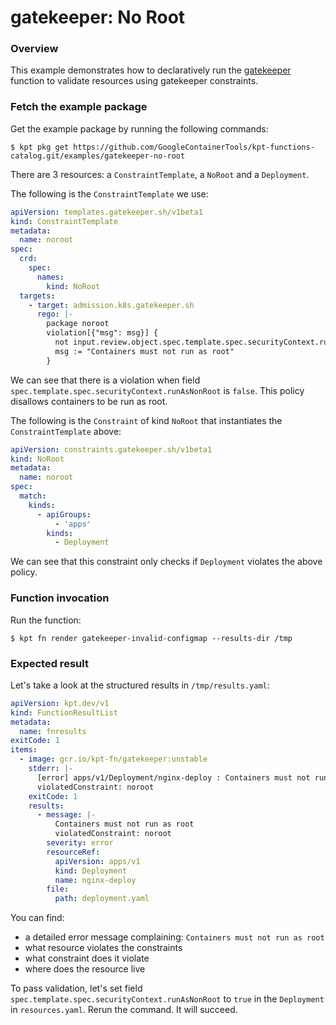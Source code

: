 # gatekeeper: No Root

### Overview

This example demonstrates how to declaratively run the [gatekeeper]
function to validate resources using gatekeeper constraints.

### Fetch the example package

Get the example package by running the following commands:

```shell
$ kpt pkg get https://github.com/GoogleContainerTools/kpt-functions-catalog.git/examples/gatekeeper-no-root
```

There are 3 resources: a `ConstraintTemplate`, a `NoRoot` and a `Deployment`.

The following is the `ConstraintTemplate` we use:

```yaml
apiVersion: templates.gatekeeper.sh/v1beta1
kind: ConstraintTemplate
metadata:
  name: noroot
spec:
  crd:
    spec:
      names:
        kind: NoRoot
  targets:
    - target: admission.k8s.gatekeeper.sh
      rego: |-
        package noroot
        violation[{"msg": msg}] {
          not input.review.object.spec.template.spec.securityContext.runAsNonRoot
          msg := "Containers must not run as root"
        }
```

We can see that there is a violation when
field `spec.template.spec.securityContext.runAsNonRoot` is `false`. This policy
disallows containers to be run as root.

The following is the `Constraint` of kind `NoRoot` that instantiates
the `ConstraintTemplate` above:

```yaml
apiVersion: constraints.gatekeeper.sh/v1beta1
kind: NoRoot
metadata:
  name: noroot
spec:
  match:
    kinds:
      - apiGroups:
          - 'apps'
        kinds:
          - Deployment
```

We can see that this constraint only checks if `Deployment` violates the above
policy.

### Function invocation

Run the function:

```shell
$ kpt fn render gatekeeper-invalid-configmap --results-dir /tmp
```

### Expected result

Let's take a look at the structured results in `/tmp/results.yaml`:

```yaml
apiVersion: kpt.dev/v1
kind: FunctionResultList
metadata:
  name: fnresults
exitCode: 1
items:
  - image: gcr.io/kpt-fn/gatekeeper:unstable
    stderr: |-
      [error] apps/v1/Deployment/nginx-deploy : Containers must not run as root
      violatedConstraint: noroot
    exitCode: 1
    results:
      - message: |-
          Containers must not run as root
          violatedConstraint: noroot
        severity: error
        resourceRef:
          apiVersion: apps/v1
          kind: Deployment
          name: nginx-deploy
        file:
          path: deployment.yaml
```

You can find:

- a detailed error message complaining: `Containers must not run as root`
- what resource violates the constraints
- what constraint does it violate
- where does the resource live

To pass validation, let's set
field `spec.template.spec.securityContext.runAsNonRoot` to `true` in
the `Deployment` in `resources.yaml`. Rerun the command. It will succeed.

[gatekeeper]: https://catalog.kpt.dev/gatekeeper/v0.1/
